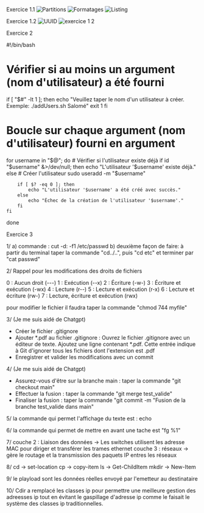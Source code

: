 Exercice 1.1
![Partitions](https://github.com/Salemnabil44/checkpoint1/assets/161028838/6bf8dd97-4ca4-4f2c-9dc9-e9f7c4aa7ce4)
![Formatages](https://github.com/Salemnabil44/checkpoint1/assets/161028838/87ca1ada-e114-44a1-a460-d04ed23fdad0)
![Listing](https://github.com/Salemnabil44/checkpoint1/assets/161028838/7ad8d3cb-74d7-4ab1-b32e-6a7edf2ff5c6)

Exercice 1.2
![UUID](https://github.com/Salemnabil44/checkpoint1/assets/161028838/a34c45c6-a713-41ba-9c2b-9dc4f604c902)
![exercice 1 2](https://github.com/Salemnabil44/checkpoint1/assets/161028838/db8c9f4f-ab27-47e0-86d2-6512cfe4897a)

Exercice 2

#!/bin/bash

# Vérifier si au moins un argument (nom d'utilisateur) a été fourni
if [ "$#" -lt 1 ]; then
    echo "Veuillez taper le nom d'un utilisateur à créer. Exemple: ./addUsers.sh Salomé"
    exit 1
fi

# Boucle sur chaque argument (nom d'utilisateur) fourni en argument
for username in "$@"; do
    # Vérifier si l'utilisateur existe déjà
    if id "$username" &>/dev/null; then
        echo "L'utilisateur '$username' existe déjà."
    else
        # Créer l'utilisateur
        sudo useradd -m "$username"

        if [ $? -eq 0 ]; then
            echo "L'utilisateur '$username' a été créé avec succès."
        else
            echo "Échec de la création de l'utilisateur '$username'."
        fi
    fi
done

Exercice 3

1/ a) commande : cut -d: -f1 /etc/passwd
   b) deuxième façon de faire: à partir du terminal taper la
 commande "cd../..", puis "cd etc" et terminer par "cat passwd"

2/ Rappel pour les modifications des droits de fichiers

 0 : Aucun droit (---)
 1 : Exécution (--x)
 2 : Écriture (-w-)
 3 : Écriture et exécution (-wx)
 4 : Lecture (r--)
 5 : Lecture et exécution (r-x)
 6 : Lecture et écriture (rw-)
 7 : Lecture, écriture et exécution (rwx)

pour modifier le fichier il faudra taper la commande
 "chmod 744 myfile"

3/ (Je me suis aidé de Chatgpt)
- Créer le fichier .gitignore  
- Ajouter *.pdf au fichier .gitignore :
Ouvrez le fichier .gitignore avec un éditeur de texte.
Ajoutez une ligne contenant *.pdf. Cette entrée indique
à Git d'ignorer tous les fichiers dont l'extension est .pdf
- Enregistrer et valider les modifications avec un commit

4/ (Je me suis aidé de Chatgpt)
- Assurez-vous d'être sur la branche main : taper la commande "git checkout main"
- Effectuer la fusion : taper la commande "git merge test_valide"
- Finaliser la fusion : taper la commande
 "git commit -m "Fusion de la branche test_valide dans main"


5/ la commande qui permet l'affichage du texte est : echo 

6/ la commande qui permet de mettre en avant une tache est "fg %1"

7/
couche 2 : Liaison des données -> Les switches utilisent les adresse MAC
pour diriger et transférer les trames ethernet
couche 3 : réseaux -> gère le routage et la transmission des paquets IP
entres les réseaux

8/ cd -> set-location
   cp -> copy-item
   ls -> Get-ChildItem
   mkdir -> New-Item

9/ le playload sont les données réelles envoyé par l'emetteur au destinataire

10/ Cdir a remplacé les classes ip pour permettre une meilleure gestion des
adreesses ip tout en évitant le gaspillage d'adresse ip comme le faisait le
système des classes ip traditionnelles.
